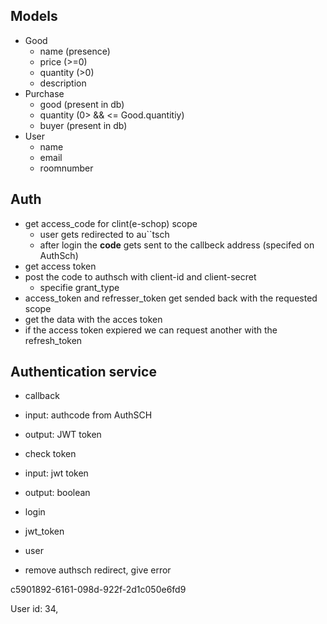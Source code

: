 ## Models
- Good
  - name (presence)
  - price (>=0)
  - quantity (>0)
  - description 
- Purchase
  - good (present in db)
  - quantity  (0> && <= Good.quantitiy)
  - buyer (present in db)
- User
  - name 
  - email 
  - roomnumber

## Auth 

- get access_code for clint(e-schop) scope
  - user gets redirected to au``tsch
  - after login the **code** gets sent to the callbeck address (specifed on AuthSch)
- get access token 
 - post the code to authsch with client-id and client-secret 
     - specifie grant_type
 - access_token and refresser_token get sended back with the requested scope
 - get the data with the acces token
 - if the access token expiered we can request another with the refresh_token
 
 ## Authentication service

- callback 
 - input: authcode from AuthSCH
 - output: JWT token
 
- check token 
 - input: jwt token
 - output: boolean 
 
 - login 
  - jwt_token
  - user
 
 - remove authsch redirect, give error 
 
 c5901892-6161-098d-922f-2d1c050e6fd9
 
 User id: 34,